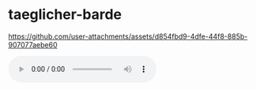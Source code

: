 # taeglicher-barde


https://github.com/user-attachments/assets/d854fbd9-4dfe-44f8-885b-907077aebe60

<audio src="/assets/2018-03-21/audio.wav" controls preload></audio>
